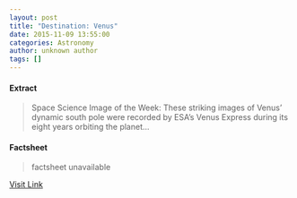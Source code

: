 ```yaml
---
layout: post
title: "Destination: Venus"
date: 2015-11-09 13:55:00
categories: Astronomy
author: unknown author
tags: []
---
```



#### Extract
>Space Science Image of the Week: These striking images of Venus’ dynamic south pole were recorded by ESA’s Venus Express during its eight years orbiting the planet...

#### Factsheet
>factsheet unavailable

[Visit Link](http://www.esa.int/spaceinimages/Images/2015/11/Destination_Venus)


